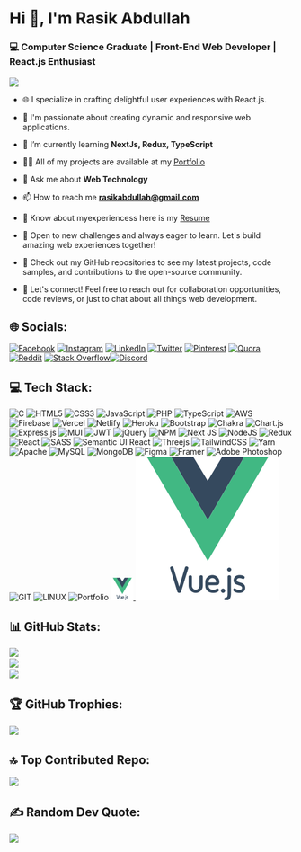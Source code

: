 <h1 align="left">Hi 👋, I'm Rasik Abdullah</h1>
<h3 align="left">💻 Computer Science Graduate | Front-End Web Developer | React.js Enthusiast</h3>

<img width="1000" align="center" src="https://preview.redd.it/mw4y58i658981.gif?width=750&auto=webp&s=d1f8893494ed1d8e9f731f4b7e7915ca7e4039dc"></img>



- 🌐 I specialize in crafting delightful user experiences with React.js.
  
- 🔰 I'm passionate about creating dynamic and responsive web applications.
  
- 🌱 I’m currently learning **NextJs, Redux, TypeScript**
  
- 👨‍💻 All of my projects are available at my [Portfolio](https://ras1k-portfolio.vercel.app/)

- 💬 Ask me about **Web Technology**

- 📫 How to reach me **rasikabdullah@gmail.com**

- 📄 Know about myexperiencess here is my [Resume](https://drive.google.com/drive/folders/1q1qPfQvi9Gfb-IQ2fIILOmwQoh03kykg)
  
- 🌟 Open to new challenges and always eager to learn. Let's build amazing web experiences together!
  
- 📂 Check out my GitHub repositories to see my latest projects, code samples, and contributions to the open-source community.
  
- 🔗 Let's connect! Feel free to reach out for collaboration opportunities, code reviews, or just to chat about all things web development.
  
## 🌐 Socials:
[![Facebook](https://img.shields.io/badge/Facebook-%231877F2.svg?logo=Facebook&logoColor=white)](https://facebook.com/ras1k) [![Instagram](https://img.shields.io/badge/Instagram-%23E4405F.svg?logo=Instagram&logoColor=white)](https://instagram.com/ras1k_) [![LinkedIn](https://img.shields.io/badge/LinkedIn-%230077B5.svg?logo=linkedin&logoColor=white)](https://linkedin.com/in/ras1k) [![Twitter](https://img.shields.io/badge/Twitter-%231DA1F2.svg?logo=Twitter&logoColor=white)](https://twitter.com/ras1k_)  [![Pinterest](https://img.shields.io/badge/Pinterest-%23E60023.svg?logo=Pinterest&logoColor=white)](https://pinterest.com/ras1k_) [![Quora](https://img.shields.io/badge/Quora-%23B92B27.svg?logo=Quora&logoColor=white)](https://quora.com/profile/Rasik-Hawk) [![Reddit](https://img.shields.io/badge/Reddit-%23FF4500.svg?logo=Reddit&logoColor=white)](https://reddit.com/user/ras1k) [![Stack Overflow](https://img.shields.io/badge/-Stackoverflow-FE7A16?logo=stack-overflow&logoColor=white)](https://stackoverflow.com/users/abdullah-rasik)[![Discord](https://img.shields.io/badge/Discord-%237289DA.svg?logo=discord&logoColor=white)](https://discord.gg/Ras1k#0788)

## 💻 Tech Stack:
![C](https://img.shields.io/badge/c-%2300599C.svg?style=for-the-badge&logo=c&logoColor=white) ![HTML5](https://img.shields.io/badge/html5-%23E34F26.svg?style=for-the-badge&logo=html5&logoColor=white) ![CSS3](https://img.shields.io/badge/css3-%231572B6.svg?style=for-the-badge&logo=css3&logoColor=white) ![JavaScript](https://img.shields.io/badge/javascript-%23323330.svg?style=for-the-badge&logo=javascript&logoColor=%23F7DF1E) ![PHP](https://img.shields.io/badge/php-%23777BB4.svg?style=for-the-badge&logo=php&logoColor=white) ![TypeScript](https://img.shields.io/badge/typescript-%23007ACC.svg?style=for-the-badge&logo=typescript&logoColor=white) ![AWS](https://img.shields.io/badge/AWS-%23FF9900.svg?style=for-the-badge&logo=amazon-aws&logoColor=white) ![Firebase](https://img.shields.io/badge/firebase-%23039BE5.svg?style=for-the-badge&logo=firebase) ![Vercel](https://img.shields.io/badge/vercel-%23000000.svg?style=for-the-badge&logo=vercel&logoColor=white) ![Netlify](https://img.shields.io/badge/netlify-%23000000.svg?style=for-the-badge&logo=netlify&logoColor=#00C7B7) ![Heroku](https://img.shields.io/badge/heroku-%23430098.svg?style=for-the-badge&logo=heroku&logoColor=white) ![Bootstrap](https://img.shields.io/badge/bootstrap-%23563D7C.svg?style=for-the-badge&logo=bootstrap&logoColor=white) ![Chakra](https://img.shields.io/badge/chakra-%234ED1C5.svg?style=for-the-badge&logo=chakraui&logoColor=white) ![Chart.js](https://img.shields.io/badge/chart.js-F5788D.svg?style=for-the-badge&logo=chart.js&logoColor=white) ![Express.js](https://img.shields.io/badge/express.js-%23404d59.svg?style=for-the-badge&logo=express&logoColor=%2361DAFB) ![MUI](https://img.shields.io/badge/MUI-%230081CB.svg?style=for-the-badge&logo=material-ui&logoColor=white) ![JWT](https://img.shields.io/badge/JWT-black?style=for-the-badge&logo=JSON%20web%20tokens) ![jQuery](https://img.shields.io/badge/jquery-%230769AD.svg?style=for-the-badge&logo=jquery&logoColor=white) ![NPM](https://img.shields.io/badge/NPM-%23000000.svg?style=for-the-badge&logo=npm&logoColor=white) ![Next JS](https://img.shields.io/badge/Next-black?style=for-the-badge&logo=next.js&logoColor=white) ![NodeJS](https://img.shields.io/badge/node.js-6DA55F?style=for-the-badge&logo=node.js&logoColor=white) ![Redux](https://img.shields.io/badge/redux-%23593d88.svg?style=for-the-badge&logo=redux&logoColor=white) ![React](https://img.shields.io/badge/react-%2320232a.svg?style=for-the-badge&logo=react&logoColor=%2361DAFB) ![SASS](https://img.shields.io/badge/SASS-hotpink.svg?style=for-the-badge&logo=SASS&logoColor=white) ![Semantic UI React](https://img.shields.io/badge/Semantic%20UI%20React-%2335BDB2.svg?style=for-the-badge&logo=SemanticUIReact&logoColor=white) ![Threejs](https://img.shields.io/badge/threejs-black?style=for-the-badge&logo=three.js&logoColor=white) ![TailwindCSS](https://img.shields.io/badge/tailwindcss-%2338B2AC.svg?style=for-the-badge&logo=tailwind-css&logoColor=white) ![Yarn](https://img.shields.io/badge/yarn-%232C8EBB.svg?style=for-the-badge&logo=yarn&logoColor=white) ![Apache](https://img.shields.io/badge/apache-%23D42029.svg?style=for-the-badge&logo=apache&logoColor=white) ![MySQL](https://img.shields.io/badge/mysql-%2300f.svg?style=for-the-badge&logo=mysql&logoColor=white) ![MongoDB](https://img.shields.io/badge/MongoDB-%234ea94b.svg?style=for-the-badge&logo=mongodb&logoColor=white) 	![Figma](https://img.shields.io/badge/figma-%23F24E1E.svg?style=for-the-badge&logo=figma&logoColor=white) ![Framer](https://img.shields.io/badge/Framer-black?style=for-the-badge&logo=framer&logoColor=blue) ![Adobe Photoshop](https://img.shields.io/badge/adobephotoshop-%2331A8FF.svg?style=for-the-badge&logo=adobephotoshop&logoColor=white) ![GIT](https://img.shields.io/badge/Git-fc6d26?style=for-the-badge&logo=git&logoColor=white) ![LINUX](https://img.shields.io/badge/Linux-FCC624?style=for-the-badge&logo=linux&logoColor=black) ![Portfolio](https://img.shields.io/badge/Portfolio-%23000000.svg?style=for-the-badge&logo=firefox&logoColor=#FF7139) <a href="https://vuejs.org/" target="_blank" rel="noreferrer"> <img src="https://raw.githubusercontent.com/devicons/devicon/master/icons/vuejs/vuejs-original-wordmark.svg" alt="vuejs" width="40" height="40"/> </a> ![VueJs](https://raw.githubusercontent.com/devicons/devicon/master/icons/vuejs/vuejs-original-wordmark.svg)

## 📊 GitHub Stats:
![](https://github-readme-stats.vercel.app/api?username=ras1k&theme=tokyonight&hide_border=true&include_all_commits=false&count_private=false)<br/>
![](https://github-readme-streak-stats.herokuapp.com/?user=ras1k&theme=tokyonight&hide_border=true)<br/>
![](https://github-readme-stats.vercel.app/api/top-langs/?username=ras1k&theme=tokyonight&hide_border=true&include_all_commits=false&count_private=false&layout=compact)

## 🏆 GitHub Trophies:
![](https://github-profile-trophy.vercel.app/?username=ras1k&theme=tokyonight&no-frame=false&no-bg=true&margin-w=4)

## 🔝 Top Contributed Repo:
![](https://github-contributor-stats.vercel.app/api?username=ras1k&limit=5&theme=tokyonight&combine_all_yearly_contributions=true)

## ✍️ Random Dev Quote:
![](https://quotes-github-readme.vercel.app/api?type=horizontal&theme=radical)




